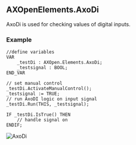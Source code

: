 ## AXOpenElements.AxoDi

AxoDi is used for checking values of digital inputs.

### Example

```
//define variables
VAR
    _testDi : AXOpen.Elements.AxoDi;  
    _testsignal : BOOL;  
END_VAR

// set manual control
_testDi.ActivateManualControl();
_testsignal := TRUE;
// run AxoDI logic on input signal
_testDi.Run(THIS, _testsignal);

IF _testDi.IsTrue() THEN
    // handle signal on
ENDIF;

```

![AxoDi](~/images/axodi.gif)